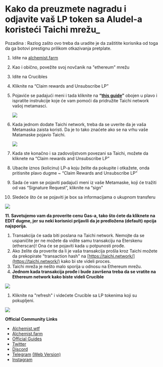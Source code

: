 # Kako da preuzmete nagradu i odjavite vaš LP token sa Aludel-a koristeći Taichi mrežu\_

Pozadina : Razlog zašto ovo treba da uradite je da zaštitite korisnika od toga da ga botovi prestignu prilikom otkazivanja pretplate.

1. Idite na [alchemist.farm](https://alchemist.farm)
2. Kao i obično, povežite svoj novčanik na "ethereum" mrežu
3. Idite na Crucibles 
4. Kliknite na “Claim rewards and Unsubscribe LP” 
5. Pojaviće se padajući meni i tada kliknite na **“**[**this guide**](https://github.com/Taichi-Network/docs/blob/master/sendPriveteTx_tutorial.md)**”** obojen u plavo i ispratite instrukcije koje će vam pomoći da pridružite Taichi network vašoj metamasci.

   ![](https://i.imgur.com/GvfeO9X.png)

6. Kada jednom dodate Taichi network, treba da se uverite da je vaša Metamaska zaista koristi. Da je to tako znaćete ako se na vrhu vaše Matamaske pojavio Taichi.

   ![](https://i.imgur.com/SgCwHKc.png)

7. Kada ste konačno i sa zadovoljstvom povezani sa Taichi, možete da kliknete na “Claim rewards and Unsubscribe LP”
8. Ubacite iznos \(kolicinu\) LP-a koju želite da pokupite i otkažete, onda pritisnite plavo dugme ~ “Claim Rewards and Unsubscribe LP”
9. Sada će vam se pojaviti padajući meni iz vaše Metamaske, koji će tražiti od vas “Signature Request”, kliknite na “sign”
10. Sledeće što će se pojaviti je box sa informacijama o ukupnom transferu

![](https://i.imgur.com/W0AWnzf.png)

**11. Savetujemo vam da proverite cenu Gas-a, tako što ćete da kliknete na EDIT dugme, jer su neki korisnici prijavili da je predložena \(default\) opcija najsporija.**

1. Transakcija će sada biti poslana na Taichi network. Nemojte da se uspaničite jer ne možete da vidite samu transakciju na Eterskenu \(etherscan\)! Ona će se pojaviti kada u potpunosti prođe.
2. Ako želite da proverite da li je vaša transakcija prošla kroz Taichi možete da prekopirate "transaction hash" na [https://taichi.network/](https://taichi.network/) kako bi ste videli proces.
3. Taichi mreža je nešto malo sporija u odnosu na Ethereum mrežu.
4. **Jednom kada transakcija prođe i bude završena treba da se vratite na Ethereum network kako biste videli Crucible**

![](https://i.imgur.com/styRf2g.png)

1. Kliknite na "refresh" i videćete Crucible sa LP tokenima koji su pokupljeni.

![](https://i.imgur.com/O8xfbGJ.png)

**Official Community Links**

* [Alchemist.wtf](http://alchemist.wtf)
* [Alchemist.farm](https://alchemist.farm)
* [Official Guides](https://hackmd.io/@alchemistcoin)
* [Twitter](https://twitter.com/_alchemistcoin)
* [Discord](https://discord.com/invite/qWQQMMKjKe)
* [Telegram](https://t.me/alchemistcoin) [\(Web Version\)](https://web.telegram.org/#/im?p=@alchemistcoin)
* [Instagram](https://www.instagram.com/thealchemistcoin/)

